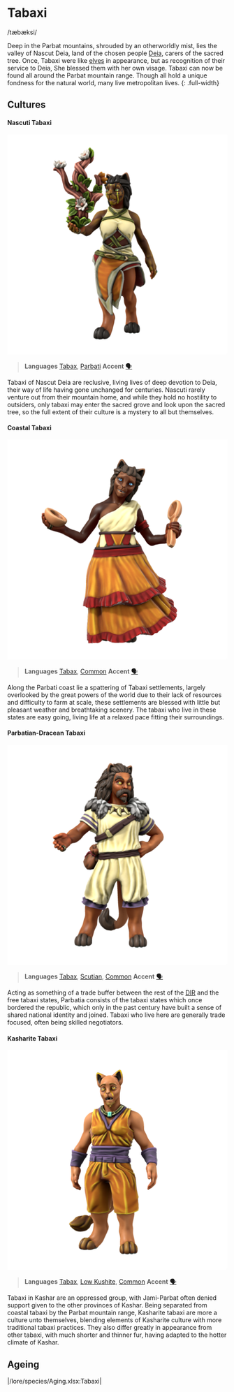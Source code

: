 # Tabaxi
/tæbæksi/

Deep in the Parbat mountains, shrouded by an otherworldly mist, lies the valley of Nascut Deia, land of the chosen people [Deia](/lore/cosmology/fey/deia), carers of the sacred tree. Once, Tabaxi were like [elves](/lore/species/elf) in appearance, but as recognition of their service to Deia, She blessed them with her own visage. Tabaxi can now be found all around the Parbat mountain range. Though all hold a unique fondness for the natural world, many live metropolitan lives.
{: .full-width}

## Cultures

#### Nascuti Tabaxi
![](tabaxi-nascuti.png)

> **Languages** [Tabax](/lore/languages/parbati#tabax), [Parbati](/lore/languages/parbati)
> **Accent** [🗣️](https://www.dialectsarchive.com/portugal-1)

Tabaxi of Nascut Deia are reclusive, living lives of deep devotion to Deia, their way of life having gone unchanged for centuries. Nascuti rarely venture out from their mountain home, and while they hold no hostility to outsiders, only tabaxi may enter the sacred grove and look upon the sacred tree, so the full extent of their culture is a mystery to all but themselves.

#### Coastal Tabaxi
![](tabaxi-coastal.png)

> **Languages** [Tabax](/lore/languages/parbati#tabax), [Common](/lore/languages/common)
> **Accent** [🗣️](https://www.dialectsarchive.com/spain-3)

Along the Parbati coast lie a spattering of Tabaxi settlements, largely overlooked by the great powers of the world due to their lack of resources and difficulty to farm at scale, these settlements are blessed with little but pleasant weather and breathtaking scenery. The tabaxi who live in these states are easy going, living life at a relaxed pace fitting their surroundings.

#### Parbatian-Dracean Tabaxi
![](tabaxi-parbatian.png)

> **Languages** [Tabax](/lore/languages/parbati#tabax), [Scutian](/lore/languages/parbati#scutian), [Common](/lore/languages/common)
> **Accent** [🗣️](https://www.dialectsarchive.com/spain-3)

Acting as something of a trade buffer between the rest of the [DIR](/places/dracean_intercoastal_republic) and the free tabaxi states, Parbatia consists of the tabaxi states which once bordered the republic, which only in the past century have built a sense of shared national identity and joined. Tabaxi who live here are generally trade focused, often being skilled negotiators.

#### Kasharite Tabaxi
![](tabaxi-kashar.png)

> **Languages** [Tabax](/lore/languages/parbati#tabax), [Low Kushite](/lore/languages/kushite#low-kushite), [Common](/lore/languages/common)
> **Accent** [🗣️](https://www.dialectsarchive.com/turkey-3)

Tabaxi in Kashar are an oppressed group, with Jami-Parbat often denied support given to the other provinces of Kashar. Being separated from coastal tabaxi by the Parbat mountain range, Kasharite tabaxi are more a culture unto themselves, blending elements of Kasharite culture with more traditional tabaxi practices. They also differ greatly in appearance from other tabaxi, with much shorter and thinner fur, having adapted to the hotter climate of Kashar.

## Ageing
|/lore/species/Aging.xlsx:Tabaxi|